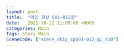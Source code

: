 ```yaml
---
layout: post
title:  "메인_회상_001~012장"
date:   2021-10-22 11:00:00 +0000
categories: Main
Tags: Story Main
SceneCode: ["scene_skip_cp001-012_q1_s10"]
---
```

